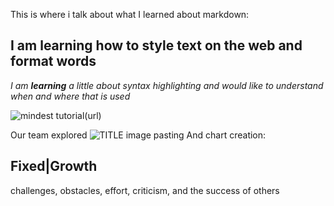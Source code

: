 This is where i talk about what I learned about markdown:
## I am learning how to style text on the web and format words

*I am **learning** a little about syntax highlighting and would like to understand when and where that is used*


![mindest tutorial](/https://images.app.goo.gl/KL1McH3K3H8MyxtJ7)(url)
  
  Our team explored
  ![TITLE](URL) image pasting
  And chart creation:
  
  Fixed|Growth
  ----
  challenges,
  obstacles, 
  effort,
  criticism, and the
  success of others
  
